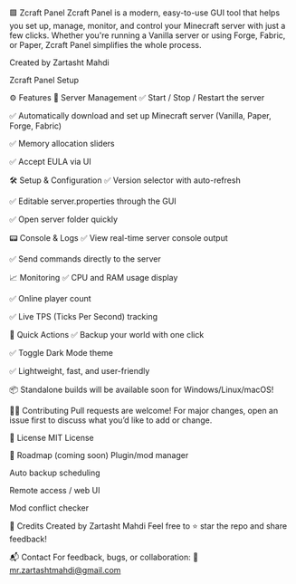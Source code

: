 🟩 Zcraft Panel
Zcraft Panel is a modern, easy-to-use GUI tool that helps you set up, manage, monitor, and control your Minecraft server with just a few clicks. Whether you're running a Vanilla server or using Forge, Fabric, or Paper, Zcraft Panel simplifies the whole process.

Created by Zartasht Mahdi

Zcraft Panel Setup

⚙️ Features
🧩 Server Management
✅ Start / Stop / Restart the server

✅ Automatically download and set up Minecraft server (Vanilla, Paper, Forge, Fabric)

✅ Memory allocation sliders

✅ Accept EULA via UI

🛠️ Setup & Configuration
✅ Version selector with auto-refresh

✅ Editable server.properties through the GUI

✅ Open server folder quickly

📟 Console & Logs
✅ View real-time server console output

✅ Send commands directly to the server

📈 Monitoring
✅ CPU and RAM usage display

✅ Online player count

✅ Live TPS (Ticks Per Second) tracking

🔁 Quick Actions
✅ Backup your world with one click

✅ Toggle Dark Mode theme

✅ Lightweight, fast, and user-friendly

📦 Standalone builds will be available soon for Windows/Linux/macOS!

🧑‍💻 Contributing
Pull requests are welcome! For major changes, open an issue first to discuss what you’d like to add or change.

📄 License
MIT License

🚀 Roadmap (coming soon)
 Plugin/mod manager

 Auto backup scheduling

 Remote access / web UI

 Mod conflict checker

🧠 Credits
Created by Zartasht Mahdi
Feel free to ⭐ star the repo and share feedback!

📬 Contact
For feedback, bugs, or collaboration:
📧 mr.zartashtmahdi@gmail.com
